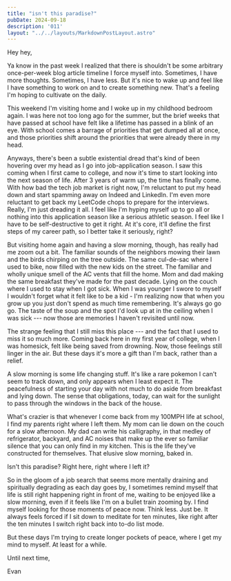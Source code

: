 ```yaml
---
title: "isn't this paradise?"
pubDate: 2024-09-18
description: '011'
layout: "../../layouts/MarkdownPostLayout.astro"
---
```

Hey hey,

Ya know in the past week I realized that there is shouldn't be some arbitrary once-per-week blog article timeline I force myself into. Sometimes, I have more thoughts. Sometimes, I have less. But it's nice to wake up and feel like I have something to work on and to create something new. That's a feeling I'm hoping to cultivate on the daily.

This weekend I'm visiting home and I woke up in my childhood bedroom again. I was here not too long ago for the summer, but the brief weeks that have passed at school have felt like a lifetime has passed in a blink of an eye. With school comes a barrage of priorities that get dumped all at once, and those priorities shift around the priorities that were already there in my head.

Anyways, there's been a subtle existential dread that's kind of been hovering over my head as I go into job-application season. I saw this coming when I first came to college, and now it's time to start looking into the next season of life. After 3 years of warm up, the time has finally come. With how bad the tech job market is right now, I'm reluctant to put my head down and start spamming away on Indeed and LinkedIn. I'm even more reluctant to get back my LeetCode chops to prepare for the interviews. Really, I'm just dreading it all. I feel like I'm hyping myself up to go all or nothing into this application season like a serious athletic season. I feel like I have to be self-destructive to get it right. At it's core, it'll define the first steps of my career path, so I better take it seriously, right?

But visiting home again and having a slow morning, though, has really had me zoom out a bit. The familiar sounds of the neighbors mowing their lawn and the birds chirping on the tree outside. The same cul-de-sac where I used to bike, now filled with the new kids on the street. The familiar and wholly unique smell of the AC vents that fill the home. Mom and dad making the same breakfast they've made for the past decade. Lying on the couch where I used to stay when I got sick. When I was younger I swore to myself I wouldn't forget what it felt like to be a kid - I'm realizing now that when you grow up you just don't spend as much time remembering. It's always go go go. The taste of the soup and the spot I'd look up at in the ceiling when I was sick --- now those are memories I haven't revisited until now. 

The strange feeling that I still miss this place --- and the fact that I used to miss it so much more. Coming back here in my first year of college, when I was homesick, felt like being saved from drowning. Now, those feelings still linger in the air. But these days it's more a gift than I'm back, rather than a relief.

A slow morning is some life changing stuff. It's like a rare pokemon I can't seem to track down, and only appears when I least expect it. The peacefulness of starting your day with not much to do aside from breakfast and lying down. The sense that obligations, today, can wait for the sunlight to pass through the windows in the back of the house. 

What's crazier is that whenever I come back from my 100MPH life at school, I find my parents right where I left them. My mom can lie down on the couch for a slow afternoon. My dad can write his calligraphy, in that medley of refrigerator, backyard, and AC noises that make up the ever so familiar silence that you can only find in my kitchen. This is the life they've constructed for themselves. That elusive slow morning, baked in.

Isn't this paradise? Right here, right where I left it?

So in the gloom of a job search that seems more mentally draining and spiritually degrading as each day goes by, I sometimes remind myself that life is still right happening right in front of me, waiting to be enjoyed like a slow morning, even if it feels like I'm on a bullet train zooming by. I find myself looking for those moments of peace now. Think less. Just be. It always feels forced if I sit down to meditate for ten minutes, like right after the ten minutes I switch right back into to-do list mode. 

But these days I'm trying to create longer pockets of peace, where I get my mind to myself. At least for a while.

Until next time,

Evan



